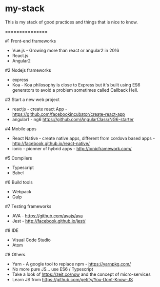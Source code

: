 # my-stack
This is my stack of good practices and things that is nice to know.

===============

#1 Front-end frameworks

* Vue.js - Growing more than react or angular2 in 2016
* React.js
* Angular2

#2 Nodejs frameworks

* express
* Koa - Koa philosophy is close to Express but it's built using ES6 generators to avoid a problem sometimes called Callback Hell.

#3 Start a new web project

* reactjs - create react App - https://github.com/facebookincubator/create-react-app
* angular1 - ng6 https://github.com/AngularClass/NG6-starter

#4 Mobile apps

* React Native - create native apps, different from cordova based apps - http://facebook.github.io/react-native/
* ionic -   pionner of hybrid apps - http://ionicframework.com/

#5 Compilers

* Typescript
* Babel

#6 Build tools

* Webpack
* Gulp

#7 Testing frameworks

* AVA - https://github.com/avajs/ava
* Jest - http://facebook.github.io/jest/

#8 IDE

* Visual Code Studio
* Atom

#8 Others

* Yarn - A google tool to replace npm - https://yarnpkg.com/
* No more pure JS... use ES6 / Typescript
* Take a look of https://zeit.co/now and the concept of micro-services
* Learn JS from https://github.com/getify/You-Dont-Know-JS
